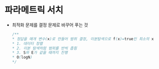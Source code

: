 # 파라메트릭 서치
- 최적화 문제를 결정 문제로 바꾸어 푸는 것
    ```java
    /**
    * 정답을 매개 변수(x)로 만들어 범위 결정, 이분탐색으로 f(x)=true인 최소의 x
    * 1. 데이터 정렬
    * 2. 이분 탐색처럼 범위를 반씩 좁힘
    * 3. S와 E가 같을 때까지 진행
    * O(logN)
    */
    ```